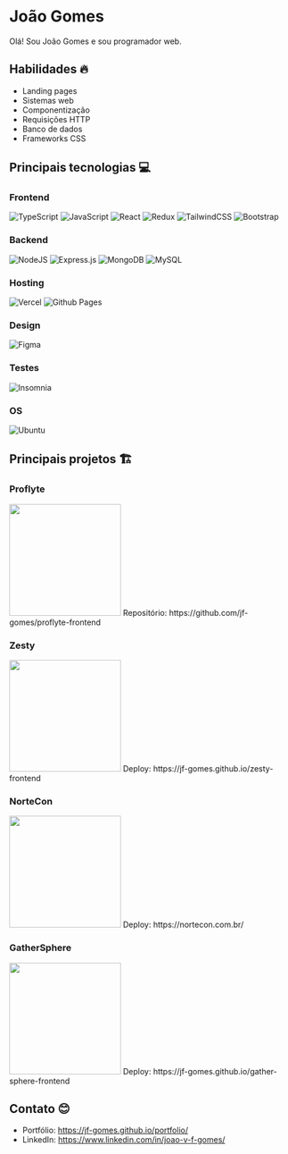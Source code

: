 # João Gomes

Olá! Sou João Gomes e sou programador web.

## Habilidades 🔥

 - Landing pages
 - Sistemas web
 - Componentização
 - Requisições HTTP
 - Banco de dados
 - Frameworks CSS

## Principais tecnologias 💻

### Frontend
![TypeScript](https://img.shields.io/badge/typescript-%23007ACC.svg?style=for-the-badge&logo=typescript&logoColor=white)
![JavaScript](https://img.shields.io/badge/javascript-%23323330.svg?style=for-the-badge&logo=javascript&logoColor=%23F7DF1E)
![React](https://img.shields.io/badge/react-%2320232a.svg?style=for-the-badge&logo=react&logoColor=%2361DAFB)
![Redux](https://img.shields.io/badge/redux-%23593d88.svg?style=for-the-badge&logo=redux&logoColor=white)
![TailwindCSS](https://img.shields.io/badge/tailwindcss-%2338B2AC.svg?style=for-the-badge&logo=tailwind-css&logoColor=white)
![Bootstrap](https://img.shields.io/badge/bootstrap-%238511FA.svg?style=for-the-badge&logo=bootstrap&logoColor=white)

### Backend
![NodeJS](https://img.shields.io/badge/node.js-6DA55F?style=for-the-badge&logo=node.js&logoColor=white)
![Express.js](https://img.shields.io/badge/express.js-%23404d59.svg?style=for-the-badge&logo=express&logoColor=%2361DAFB)
![MongoDB](https://img.shields.io/badge/MongoDB-%234ea94b.svg?style=for-the-badge&logo=mongodb&logoColor=white)
![MySQL](https://img.shields.io/badge/mysql-4479A1.svg?style=for-the-badge&logo=mysql&logoColor=white)

### Hosting
![Vercel](https://img.shields.io/badge/vercel-%23000000.svg?style=for-the-badge&logo=vercel&logoColor=white)
![Github Pages](https://img.shields.io/badge/github%20pages-121013?style=for-the-badge&logo=github&logoColor=white)

### Design
![Figma](https://img.shields.io/badge/figma-%23F24E1E.svg?style=for-the-badge&logo=figma&logoColor=white)

### Testes
![Insomnia](https://img.shields.io/badge/Insomnia-black?style=for-the-badge&logo=insomnia&logoColor=5849BE)

### OS
![Ubuntu](https://img.shields.io/badge/Ubuntu-E95420?style=for-the-badge&logo=ubuntu&logoColor=white)

## Principais projetos 🏗️

### Proflyte
<img src="https://i.imgur.com/kbsda7s.jpg" width="200" height="200" />
Repositório: https://github.com/jf-gomes/proflyte-frontend

### Zesty
<img src="https://i.imgur.com/k9FDJNO.png" width="200" height="200" />
Deploy: https://jf-gomes.github.io/zesty-frontend

### NorteCon
<img src="https://i.imgur.com/GkJnlEZ.png" width="200" height="200" />
Deploy: https://nortecon.com.br/

### GatherSphere
<img src="https://i.imgur.com/ED3YYbK.jpg" width="200" height="200" />
Deploy: https://jf-gomes.github.io/gather-sphere-frontend

## Contato 😊
- Portfólio: https://jf-gomes.github.io/portfolio/
- LinkedIn: https://www.linkedin.com/in/joao-v-f-gomes/

<!---
jf-gomes/jf-gomes is a ✨ special ✨ repository because its `README.md` (this file) appears on your GitHub profile.
You can click the Preview link to take a look at your changes.
--->
